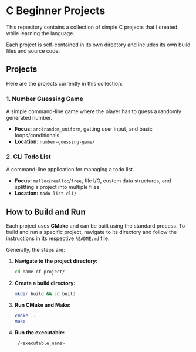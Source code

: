 # C Beginner Projects

This repository contains a collection of simple C projects that I created while learning the language.

Each project is self-contained in its own directory and includes its own build files and source code.

## Projects

Here are the projects currently in this collection:

### 1. Number Guessing Game

A simple command-line game where the player has to guess a randomly generated number.

* **Focus:** `arc4random_uniform`, getting user input, and basic loops/conditionals.
* **Location:** `number-guessing-game/`

### 2. CLI Todo List

A command-line application for managing a todo list.

* **Focus:** `malloc`/`realloc`/`free`, file I/O, custom data structures, and splitting a project into multiple files.
* **Location:** `todo-list-cli/`

## How to Build and Run

Each project uses **CMake** and can be built using the standard process. To build and run a specific project, navigate to its directory and follow the instructions in its respective `README.md` file.

Generally, the steps are:

1. **Navigate to the project directory:**

    ```sh
    cd name-of-project/
    ```

2. **Create a build directory:**

    ```sh
    mkdir build && cd build
    ```

3. **Run CMake and Make:**

    ```sh
    cmake ..
    make
    ```

4. **Run the executable:**

    ```sh
    ./<executable_name>
    ```

